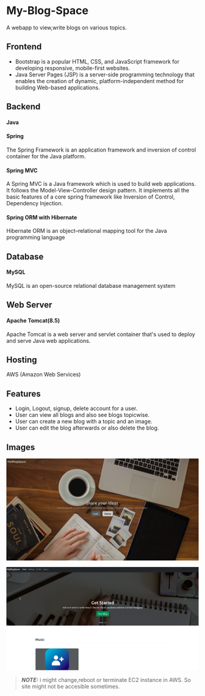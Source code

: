 # My-Blog-Space

A webapp to view,write blogs on various topics.

## Frontend

* Bootstrap is a popular HTML, CSS, and JavaScript framework for developing responsive, mobile-first websites.
* Java Server Pages (JSP) is a server-side programming technology that enables the creation of dynamic, platform-independent method for building Web-based applications.

## Backend

#### Java

#### Spring
The Spring Framework is an application framework and inversion of control container for the Java platform.

#### Spring MVC
A Spring MVC is a Java framework which is used to build web applications. It follows the Model-View-Controller design pattern. It implements all the basic features of a core spring framework like Inversion of Control, Dependency Injection.

#### Spring ORM with Hibernate
Hibernate ORM is an object–relational mapping tool for the Java programming language

## Database

#### MySQL

MySQL is an open-source relational database management system

## Web Server

#### Apache Tomcat(8.5)

Apache Tomcat is a web server and servlet container that's used to deploy and serve Java web applications.

## Hosting

AWS (Amazon Web Services)

## Features

* Login, Logout, signup, delete account for a user.
* User can view all blogs and also see blogs topicwise.
* User can create a new blog with a topic and an image.
* User can edit the blog afterwards or also delete the blog.

## Images

![Home](home.png)

![Feed](feed.png)

> **_NOTE:_**  i might change,reboot or terminate EC2 instance in AWS. So site might not be accesible sometimes.
